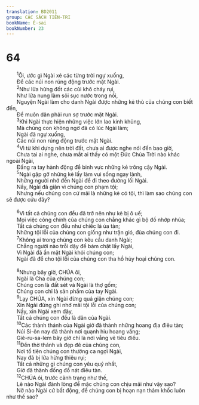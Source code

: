 ```yaml
---
translation: BD2011
group: CÁC SÁCH TIÊN-TRI
bookName: Ê-sai 
bookNumber: 23
---
```


<div class="title"><h1>64</h1></div>
<span class="verse es_64_1">  <sup>1</sup>Ôi, ước gì Ngài xé các từng trời ngự xuống,<br/>  Ðể các núi non rúng động trước mặt Ngài.<br/></span>
<span class="verse es_64_2">  <sup>2</sup>Như lửa hừng đốt các củi khô cháy rụi,<br/>  Như lửa nung làm sôi sục nước trong nồi,<br/>  Nguyện Ngài làm cho danh Ngài được những kẻ thù của chúng con biết đến,<br/>  Ðể muôn dân phải run sợ trước mặt Ngài.<br/></span>
<span class="verse es_64_3">  <sup>3</sup>Khi Ngài thực hiện những việc lớn lao kinh khủng,<br/>  Mà chúng con không ngờ đã có lúc Ngài làm;<br/>  Ngài đã ngự xuống,<br/>  Các núi non rúng động trước mặt Ngài.<br/></span>
<span class="verse es_64_4">  <sup>4</sup>Vì từ khi dựng nên trời đất, chưa ai được nghe nói đến bao giờ,<br/>  Chưa tai ai nghe, chưa mắt ai thấy có một Ðức Chúa Trời nào khác ngoài Ngài,<br/>  Ðấng ra tay hành động để binh vực những kẻ trông cậy Ngài.<br/></span>
<span class="verse es_64_5">  <sup>5</sup>Ngài gặp gỡ những kẻ lấy làm vui sống ngay lành,<br/>  Những người nhớ đến Ngài để đi theo đường lối Ngài.<br/>  Nầy, Ngài đã giận vì chúng con phạm tội;<br/>  Nhưng nếu chúng con cứ mãi là những kẻ có tội, thì làm sao chúng con sẽ được cứu đây?<br/><br/></span>
<span class="verse es_64_6">  <sup>6</sup>Vì tất cả chúng con đều đã trở nên như kẻ bị ô uế;<br/>  Mọi việc công chính của chúng con chẳng khác gì bộ đồ nhớp nhúa;<br/>  Tất cả chúng con đều như chiếc lá úa tàn;<br/>  Những tội lỗi của chúng con giống như trận gió, đùa chúng con đi.<br/></span>
<span class="verse es_64_7">  <sup>7</sup>Không ai trong chúng con kêu cầu danh Ngài;<br/>  Chẳng người nào trỗi dậy để bám chặt lấy Ngài,<br/>  Vì Ngài đã ẩn mặt Ngài khỏi chúng con;<br/>  Ngài đã để cho tội lỗi của chúng con tha hồ hủy hoại chúng con.<br/><br/></span>
<span class="verse es_64_8">  <sup>8</sup>Nhưng bây giờ, CHÚA ôi,<br/>  Ngài là Cha của chúng con;<br/>  Chúng con là đất sét và Ngài là thợ gốm;<br/>  Chúng con chỉ là sản phẩm của tay Ngài.<br/></span>
<span class="verse es_64_9">  <sup>9</sup>Lạy CHÚA, xin Ngài đừng quá giận chúng con;<br/>  Xin Ngài đừng ghi nhớ mãi tội lỗi của chúng con;<br/>  Nầy, xin Ngài xem đây,<br/>  Tất cả chúng con đều là dân của Ngài.<br/></span>
<span class="verse es_64_10">  <sup>10</sup>Các thành thánh của Ngài giờ đã thành những hoang địa điêu tàn;<br/>  Núi Si-ôn nay đã thành nơi quạnh hiu hoang vắng;<br/>  Giê-ru-sa-lem bây giờ chỉ là nơi vắng vẻ tiêu điều.<br/></span>
<span class="verse es_64_11">  <sup>11</sup>Ðền thờ thánh và đẹp đẽ của chúng con,<br/>  Nơi tổ tiên chúng con thường ca ngợi Ngài,<br/>  Nay đã bị lửa hừng thiêu rụi;<br/>  Tất cả những gì chúng con yêu quý nhất,<br/>  Giờ đã thành đống đổ nát điêu tàn.<br/></span>
<span class="verse es_64_12">  <sup>12</sup>CHÚA ôi, trước cảnh trạng như thế,<br/>  Lẽ nào Ngài đành lòng để mặc chúng con chịu mãi như vậy sao?<br/>  Nỡ nào Ngài cứ bất động, để chúng con bị hoạn nạn thảm khốc luôn như thế sao?<br/></span>
